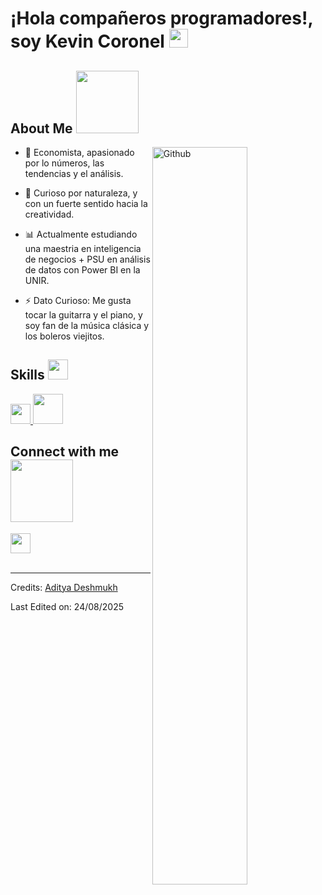 <h1> ¡Hola compañeros programadores!, soy Kevin Coronel  <img src = "https://raw.githubusercontent.com/MartinHeinz/MartinHeinz/master/wave.gif" width = 30px> </h1>

<h2> About Me <img src = "https://media0.giphy.com/media/KDDpcKigbfFpnejZs6/giphy.gif?cid=ecf05e47oy6f4zjs8g1qoiystc56cu7r9tb8a1fe76e05oty&rid=giphy.gif" width = 100px></h2>

<img width="55%" align="right" alt="Github" src="https://raw.githubusercontent.com/onimur/.github/master/.resources/git-header.svg" />

- 💼 Economista, apasionado por lo números, las tendencias y el análisis.
  
- 🌱 Curioso por naturaleza, y con un fuerte sentido hacia la creatividad.
  
- 📊 Actualmente estudiando una maestria en inteligencia de negocios + PSU en análisis de datos con Power BI en la UNIR.
  
- ⚡ Dato Curioso: Me gusta tocar la guitarra y el piano, y soy fan de la música clásica y los boleros viejitos.

<h2> Skills <img src = "https://media2.giphy.com/media/QssGEmpkyEOhBCb7e1/giphy.gif?cid=ecf05e47a0n3gi1bfqntqmob8g9aid1oyj2wr3ds3mg700bl&rid=giphy.gif" width = 32px> </h2>
<a href= https://github.com/Aditya664?tab=repositories&q=&type=&language=python&sort= > <img width ='32px' src ='https://raw.githubusercontent.com/rahulbanerjee26/githubAboutMeGenerator/main/icons/python.svg'> </a>
<a href=https://github.com/tandpfun/skill-icons/blob/main/icons/R-Dark.svg > <img src="./icons/RabbitMQ-Dark.svg" width="48"> </a>



<h2> Connect with me <img src='https://raw.githubusercontent.com/ShahriarShafin/ShahriarShafin/main/Assets/handshake.gif' width="100px"> </h2>
<a href = 'https://www.linkedin.com/in/kevin-coronel-06b2a0215/'> <img width = '32px' align= 'center' src="https://raw.githubusercontent.com/rahulbanerjee26/githubAboutMeGenerator/main/icons/linked-in-alt.svg"/></a> 

<br>
<br>


-----
Credits: [Aditya Deshmukh](https://github.com/Aditya664)

Last Edited on: 24/08/2025
